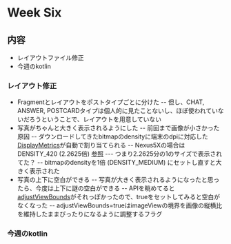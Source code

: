 # Week Six
## 内容
- レイアウトファイル修正
- 今週のkotlin

### レイアウト修正
- Fragmentとレイアウトをポストタイプごとに分けた
-- 但し、CHAT, ANSWER, POSTCARDタイプは個人的に見たことないし、ほぼ使われていないだろうということで、レイアウトを用意していない
- 写真がちゃんと大きく表示されるようにした
-- 前回まで画像が小さかった原因
-- ダウンロードしてきたbitmapのdensityに端末のdpiに対応した[DisplayMetrics](https://developer.android.com/reference/android/util/DisplayMetrics.html)が自動で割り当てられる
-- Nexus5Xの場合はDENSITY_420 (2.2625倍) [参照](http://qiita.com/nein37/items/21cf0e98046a0267b158)
--- つまり2.2625分の1のサイズで表示されてた？
-- bitmapのdensityを1倍 (DENSITY_MEDIUM) にセットし直すと大きく表示された
- 写真の上下に空白ができる
-- 写真が大きく表示されるようになったと思ったら、今度は上下に謎の空白ができる
-- APIを眺めてると[adjustViewBounds](https://developer.android.com/reference/android/widget/ImageView.html#attr_android:adjustViewBounds)がそれっぽかったので、trueをセットしてみると空白がなくなった
-- adjustViewBounds=trueはimageViewの境界を画像の縦横比を維持したままぴったりになるように調整するフラグ

### 今週のkotlin

